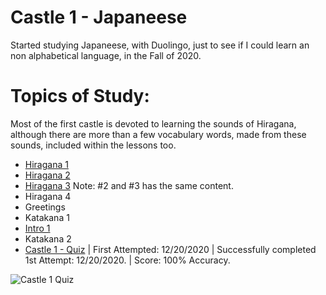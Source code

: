# Castle 1 - Japaneese 
Started studying Japaneese, with Duolingo, just to see if I could learn an non alphabetical language, in the Fall of 2020.  

# Topics of Study:
Most of the first castle is devoted to learning the sounds of Hiragana, although there are more than a few vocabulary words, made from these sounds, included within the lessons too.

* [Hiragana 1](https://github.com/EO4wellness/T-I-L/blob/main/polyglot/japon%C3%A9s/Castle-1/Hiragana1.md)
* [Hiragana 2](https://github.com/EO4wellness/T-I-L/blob/main/polyglot/japon%C3%A9s/Castle-1/Hiragana2.md) 
* [Hiragana 3](https://github.com/EO4wellness/T-I-L/blob/main/polyglot/japon%C3%A9s/Castle-1/Hiragana2.md) Note: #2 and #3 has the same content. 
* Hiragana 4 
* Greetings 
* Katakana 1 
* [Intro 1](https://github.com/EO4wellness/T-I-L/blob/main/polyglot/japon%C3%A9s/Castle-1/Intro-1.md) 
* Katakana 2 
* [Castle 1 - Quiz](https://raw.githubusercontent.com/EO4wellness/T-I-L/main/polyglot/japon%C3%A9s/images/2020-12-20_japaneese_check-point-1-duolingo.png) | First Attempted: 12/20/2020 | Successfully completed 1st Attempt:  12/20/2020. | Score: 100% Accuracy. 

![Castle 1 Quiz](https://github.com/EO4wellness/T-I-L/blob/main/polyglot/japon%C3%A9s/images/2020-12-20_japaneese_check-point-1-duolingo.png)
